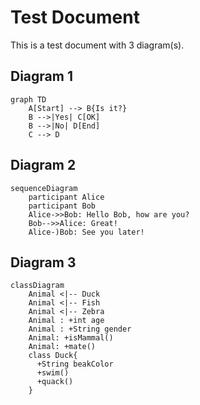 # Test Document

This is a test document with 3 diagram(s).

## Diagram 1

```mermaid
graph TD
    A[Start] --> B{Is it?}
    B -->|Yes| C[OK]
    B -->|No| D[End]
    C --> D
```

## Diagram 2

```mermaid
sequenceDiagram
    participant Alice
    participant Bob
    Alice->>Bob: Hello Bob, how are you?
    Bob-->>Alice: Great!
    Alice-)Bob: See you later!
```

## Diagram 3

```mermaid
classDiagram
    Animal <|-- Duck
    Animal <|-- Fish
    Animal <|-- Zebra
    Animal : +int age
    Animal : +String gender
    Animal: +isMammal()
    Animal: +mate()
    class Duck{
      +String beakColor
      +swim()
      +quack()
    }
```

